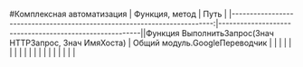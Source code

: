 #Комплексная автоматизация
|                           Функция, метод                                 |                      Путь                              |
|-------------------------------------------------------------------------:|--------------------------------------------------------||Функция ВыполнитьЗапрос(Знач HTTPЗапрос, Знач ИмяХоста)                  | Общий модуль.GoogleПереводчик                          |
|                                                                          |                                                        |
|                                                                          |                                                        |
|                                                                          |                                                        |
|                                                                          |                                                        |
|                                                                          |                                                        |
|                                                                          |                                                        |
